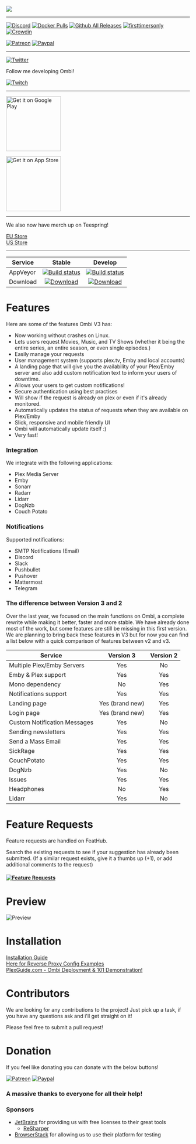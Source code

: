![](http://i.imgur.com/qQsN78U.png)   
____ 
[![Discord](https://img.shields.io/discord/270828201473736705.svg)](https://discord.gg/Sa7wNWb)
[![Docker Pulls](https://img.shields.io/docker/pulls/linuxserver/ombi.svg)](https://hub.docker.com/r/linuxserver/ombi/)
[![Github All Releases](https://img.shields.io/github/downloads/tidusjar/Ombi/total.svg)](https://github.com/tidusjar/Ombi)
[![firsttimersonly](http://img.shields.io/badge/first--timers--only-friendly-blue.svg)](http://www.firsttimersonly.com/)
[![Crowdin](https://d322cqt584bo4o.cloudfront.net/ombi/localized.svg)](https://crowdin.com/project/ombi)

[![Patreon](https://img.shields.io/badge/patreon-donate-yellow.svg)](https://patreon.com/tidusjar/Ombi)
[![Paypal](https://img.shields.io/badge/paypal-donate-yellow.svg)](https://paypal.me/PlexRequestsNet)

___

[![Twitter](https://img.shields.io/twitter/follow/tidusjar.svg?style=social)](https://img.shields.io/twitter/follow/tidusjar.svg?style=social)

Follow me developing Ombi!

[![Twitch](https://img.shields.io/badge/Twitch-Watch-blue.svg?style=flat-square&logo=twitch)](https://twitch.tv/tiusjar)


___
<a href='https://play.google.com/store/apps/details?id=com.tidusjar.Ombi&pcampaignid=MKT-Other-global-all-co-prtnr-py-PartBadge-Mar2515-1'><img width="150"   alt='Get it on Google Play' src='https://play.google.com/intl/en_gb/badges/images/generic/en_badge_web_generic.png'/></a>

<a href='https://itunes.apple.com/us/app/ombi/id1335260043?ls=1&mt=8'><img width="150"   alt='Get it on App Store' src='https://i.imgur.com/cJFa0M4.png'/></a>


___

We also now have merch up on Teespring!

[EU Store](https://teespring.com/stores/ombi-eu)   
[US Store](https://teespring.com/stores/ombi-us)

___


| Service  | Stable         | Develop          |
|----------|:---------------------------:|:----------------------------:|
| AppVeyor | [![Build status](https://ci.appveyor.com/api/projects/status/hgj8j6lcea7j0yhn/branch/master?svg=true)](https://ci.appveyor.com/project/tidusjar/requestplex/branch/master) | [![Build status](https://ci.appveyor.com/api/projects/status/hgj8j6lcea7j0yhn/branch/develop?svg=true)](https://ci.appveyor.com/project/tidusjar/requestplex/branch/develop) | 
| Download |[![Download](http://i.imgur.com/odToka3.png)](https://github.com/tidusjar/Ombi/releases)            |      [![Download](http://i.imgur.com/odToka3.png)](https://ci.appveyor.com/project/tidusjar/requestplex/branch/develop/artifacts)       | 
# Features
Here are some of the features Ombi V3 has:
* Now working without crashes on Linux.
* Lets users request Movies, Music, and TV Shows (whether it being the entire series, an entire season, or even single episodes.)
* Easily manage your requests
* User management system (supports plex.tv, Emby and local accounts)
* A landing page that will give you the availability of your Plex/Emby server and also add custom notification text to inform your users of downtime.
* Allows your users to get custom notifications!
* Secure authentication using best practises
* Will show if the request is already on plex or even if it's already monitored.
* Automatically updates the status of requests when they are available on Plex/Emby
* Slick, responsive and mobile friendly UI
* Ombi will automatically update itself :)
* Very fast!

### Integration 
We integrate with the following applications:
* Plex Media Server
* Emby
* Sonarr
* Radarr
* Lidarr
* DogNzb
* Couch Potato


### Notifications
Supported notifications:
* SMTP Notifications (Email)
* Discord
* Slack
* Pushbullet
* Pushover
* Mattermost
* Telegram

### The difference between Version 3 and 2

Over the last year, we focused on the main functions on Ombi, a complete rewrite while making it better, faster and more stable.
We have already done most of the work, but some features are still be missing in this first version.
We are planning to bring back these features in V3 but for now you can find a list below with a quick comparison of features between v2 and v3.


| Service  | Version 3 | Version 2 |
|----------|:----------:|:----------:|
| Multiple Plex/Emby Servers| Yes | No |
| Emby & Plex support | Yes | Yes |
| Mono dependency | No | Yes |
| Notifications support | Yes| Yes |
| Landing page | Yes (brand new) | Yes |
| Login page | Yes (brand new) | Yes |
| Custom Notification Messages | Yes | No |
| Sending newsletters | Yes | Yes |
| Send a Mass Email | Yes | Yes |
| SickRage | Yes | Yes |
| CouchPotato | Yes | Yes |
| DogNzb | Yes | No |
| Issues | Yes | Yes |
| Headphones | No | Yes |
| Lidarr | Yes | No |

# Feature Requests
Feature requests are handled on FeatHub.

Search the existing requests to see if your suggestion has already been submitted.
(If a similar request exists, give it a thumbs up (+1), or add additional comments to the request)

#### [![Feature Requests](https://cloud.githubusercontent.com/assets/390379/10127973/045b3a96-6560-11e5-9b20-31a2032956b2.png)](http://feathub.com/tidusjar/Ombi)

# Preview

![Preview](http://i.imgur.com/Nn1BwAM.gif)

# Installation

[Installation Guide](https://github.com/tidusjar/Ombi/wiki/Installation)  
[Here for Reverse Proxy Config Examples](https://github.com/tidusjar/Ombi/wiki/Reverse-Proxy-Examples)  
[PlexGuide.com - Ombi Deployment & 101 Demonstration!](https://www.youtube.com/watch?v=QPNlqqkjNJw&feature=youtu.be)  

# Contributors

We are looking for any contributions to the project! Just pick up a task, if you have any questions ask and i'll get straight on it!

Please feel free to submit a pull request!

# Donation
If you feel like donating you can donate with the below buttons!


[![Patreon](https://img.shields.io/badge/patreon-donate-yellow.svg)](https://patreon.com/tidusjar/Ombi)
[![Paypal](https://img.shields.io/badge/paypal-donate-yellow.svg)](https://paypal.me/PlexRequestsNet)

### A massive thanks to everyone for all their help!


### Sponsors ###
- [JetBrains](http://www.jetbrains.com/) for providing us with free licenses to their great tools
    - [ReSharper](http://www.jetbrains.com/resharper/)
- [BrowserStack](https://www.browserstack.com) for allowing us to use their platform for testing
